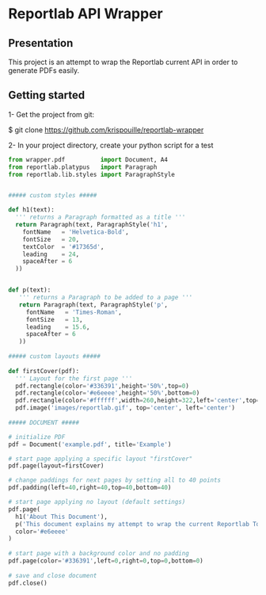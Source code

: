 # Reportlab API Wrapper #

## Presentation ##
This project is an attempt to wrap the Reportlab current API in order to generate PDFs  easily.

## Getting started ##
1- Get the project from git:

$ git clone https://github.com/krispouille/reportlab-wrapper

2- In your project directory, create your python script for a test

```python
from wrapper.pdf          import Document, A4
from reportlab.platypus   import Paragraph
from reportlab.lib.styles import ParagraphStyle


##### custom styles #####

def h1(text):
  ''' returns a Paragraph formatted as a title '''
  return Paragraph(text, ParagraphStyle('h1',
    fontName   = 'Helvetica-Bold',
    fontSize   = 20,
    textColor  = '#17365d',
    leading    = 24,
    spaceAfter = 6
  ))


def p(text):
   ''' returns a Paragraph to be added to a page '''
   return Paragraph(text, ParagraphStyle('p',
     fontName   = 'Times-Roman',
     fontSize   = 13,
     leading    = 15.6,
     spaceAfter = 6
   ))                  
 
##### custom layouts #####
 
def firstCover(pdf):
  ''' Layout for the first page '''
  pdf.rectangle(color='#336391',height='50%',top=0)
  pdf.rectangle(color='#e6eeee',height='50%',bottom=0)
  pdf.rectangle(color='#ffffff',width=260,height=322,left='center',top='center')
  pdf.image('images/reportlab.gif', top='center', left='center')
 
##### DOCUMENT #####

# initialize PDF
pdf = Document('example.pdf', title='Example')

# start page applying a specific layout "firstCover"
pdf.page(layout=firstCover)

# change paddings for next pages by setting all to 40 points
pdf.padding(left=40,right=40,top=40,bottom=40)

# start page applying no layout (default settings)
pdf.page(
  h1('About This Document'),
  p('This document explains my attempt to wrap the current Reportlab Toolkit API in order to make PDFs easily.'),
  color='#e6eeee'
)
 
# start page with a background color and no padding
pdf.page(color='#336391',left=0,right=0,top=0,bottom=0)
 
# save and close document
pdf.close()
```
